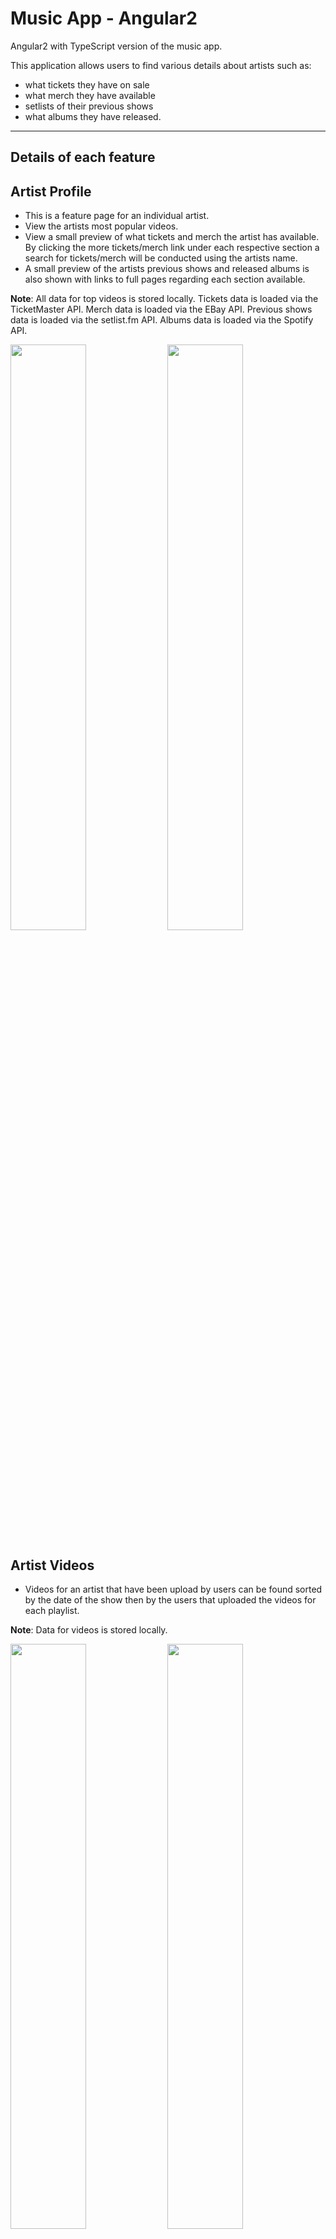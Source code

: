 Music App - Angular2
===================

Angular2 with TypeScript version of the music app.

This application allows users to find various details about artists such as:

 - what tickets they have on sale
 - what merch they have available
 - setlists of their previous shows
 - what albums they have released.

----------

Details of each feature
---
Artist Profile
-
- This is a feature page for an individual artist.
- View the artists most popular videos.
- View a small preview of what tickets and merch the artist has available. By clicking the more tickets/merch link under each respective section a search for tickets/merch will be conducted using the artists name.
- A small preview of the artists previous shows and released albums is also shown with links to full pages regarding each section available.

**Note**: All data for top videos is stored locally. Tickets data is loaded via the TicketMaster API. Merch data is loaded via the EBay API. Previous shows data is loaded via the setlist.fm API.
Albums data is loaded via the Spotify API.

<img src="screenshots/artist/artistProfile1.jpg" width="49%" /> <img src="screenshots/artist/artistProfile2.jpg" width="49%" />

Artist Videos
-
- Videos for an artist that have been upload by users can be found sorted by the date of the show then by the users that uploaded the videos for each playlist.

**Note**: Data for videos is stored locally.

<img src="screenshots/artist/artistVideosCollapsed.jpg" width="49%" /> <img src="screenshots/artist/artistVideosExpanded.jpg" width="49%" />

Artist Previous Shows
-
- View a list of all the shows that an artist has previously performed.
- The setlist for each show can be viewed by clicking the setlist field in the table.

**Note**: All data for previous shows and setlists is loaded via the setlist.fm API.

<img src="screenshots/artist/artistShows.jpg" width="49%" /> <img src="screenshots/artist/artistShowsSetlist.jpg" width="49%" />

Artist Albums
-
- View a list of all the albums that an artist has released, complete with album covers, release years and album tracks.

**Note**: All data for albums is loaded via the Spotify API.

<img src="screenshots/artist/artistAlbums.jpg" width="49%" />

Video Player
-
- View a selected video.
- View the videos in the same playlist and the setlist of the show in the right sidebar.
- View videos, tickets, merch, previous shows and albums by clicking the respective tabs.

**Note**: All data for videos is stored locally. Tickets data is loaded via the TicketMaster API. Merch data is loaded via the EBay API. Previous shows data is loaded via the setlist.fm API.
Albums data is loaded via the Spotify API.

<img src="screenshots/videoPlayer/video1.jpg" width="49%" /> <img src="screenshots/videoPlayer/video1Setlist.jpg" width="49%" />
<img src="screenshots/videoPlayer/video2VideosTab.jpg" width="49%" />
<img src="screenshots/videoPlayer/video2TicketsTab.jpg" width="49%" />
<img src="screenshots/videoPlayer/video2MerchTab.jpg" width="49%" />
<img src="screenshots/videoPlayer/video2AlbumsTab.jpg" width="49%" />
<img src="screenshots/videoPlayer/video2PreviousShowsTab.jpg" width="49%" />
<img src="screenshots/videoPlayer/video2PreviousShowsTabSetlist.jpg" width="49%" />

Browse
-
- Browse for artists by selecting a genre from the grid and find artists associated with that genre.

**Note**: Data for the genre and artist tiles are stored locally.

<img src="screenshots/browse/browseNavigation.jpg" width="49%" /> <img src="screenshots/browse/browseGenre.jpg" width="49%" />

Tickets
-
- Find tickets from the most popular artists currently on tour on the home tickets screen.
- Search for tickets of a particular genre by clicking one of the genre buttons or enter an artists name into the search bar to find tickets for a specific artist.
- Tickets for an artist can be viewed as a list or on a map provided via Google Maps.

**Note**: Data for the top tickets is stored locally and all other ticket data is loaded from the TicketMaster API.

<img src="screenshots/tickets/topTickets.jpg" width="49%" /> <img src="screenshots/tickets/genreTickets.jpg" width="49%" />
<img src="screenshots/tickets/artistTicketsList.jpg" width="49%" />
<img src="screenshots/tickets/artistTicketsMap.jpg" width="49%" />

Merch
-
- Find artist merch by searching from the available product categories.
- Search for a specific artists merch via the search bar.
- Filter all results by best match, price ascending and price descending.
- Filter the Apparel page by Mens and Womens.
- Filter the Music page by CDs and Vinyl.

**Note**: All data for merch is loaded via the EBay API.

<img src="screenshots/merch/merchCategory.jpg" width="49%" /> <img src="screenshots/merch/merchProduct.jpg" width="49%" />

Search
-
- Search for artists using the search bar located on the left sidebar to find artists with the desired name.

**Note**: All data for searching is loaded via the Spotify API.

<img src="screenshots/search/search.jpg" width="49%" />

User Profile
-
- This is a feature page for an individual user.
- View the videos that the user has uploaded, what artists they follow and what videos they have favourited.

**Note**: All data for videos, following and favourites is stored locally.

<img src="screenshots/user/profile/profileVideos.jpg" width="49%" /> <img src="screenshots/user/profile/profileVideosExpanded.jpg" width="49%" />
<img src="screenshots/user/profile/profileFollowing.jpg" width="49%" />
<img width="49%" />
<img src="screenshots/user/profile/profileFavourites.jpg" width="49%" />
<img src="screenshots/user/profile/profileFavouritesExpanded.jpg" width="49%" />

Following
-
- View a list of the artists that you are currently following.

**Note**: All data for following is stored locally.

<img src="screenshots/user/following/following.jpg" width="49%" />

Upload
-
- Users can upload videos that they have captured from an artists show.
- To upload a video the user must:
  1. Select a file from their file system.
  2. Enter an artists name into the relevant text field.
  3. Enter the year that the show took place.
  4. Select the particular show from which their video was recorded from the shows drop down list.
  5. Select the songs that the artist played in the video from the songs drop down list.
  6. Press the upload button to review the details for the upload and click the terms and conditions check box to upload the video.
- Once the artist name and show year have been entered an api call is made to get the list of shows, then once a show is selected, another api call is made to get the songs played during that show.
- On the My Uploads tab a user can view the videos that they have previously uploaded and select to delete the video.

**Note**: All data for by My Uploads is stored locally. The delete video and cue points arent currently functional and are only for show. Data for uploading a video is loaded from the setlist.fm API.

<img src="screenshots/user/upload/upload.jpg" width="49%" /> <img src="screenshots/user/upload/uploadComplete.jpg" width="49%" />
<img src="screenshots/user/upload/uploadConfirm.jpg" width="49%" />
<img src="screenshots/user/upload/uploadingVideo.jpg" width="49%" />
<img src="screenshots/user/upload/myUploads.jpg" width="49%" />
<img src="screenshots/user/upload/myUploadsExpanded.jpg" width="49%" />
<img src="screenshots/user/upload/myUploadsEdit.jpg" width="49%" />

Settings
-
- Users can change their profile and banner pictures, email address and date of birth.
- The user can also change their password and toggle various settings regarding privacy and email notifications.

**Note**: The Login/Logout and Signup features arent currently functional and are only for show.

<img src="screenshots/user/settings/editProfile.jpg" width="49%" /> <img src="screenshots/user/settings/changePassword.jpg" width="49%" />
<img src="screenshots/user/settings/privacy.jpg" width="49%" />
<img src="screenshots/user/settings/emailNotifications.jpg" width="49%" />

---

Additional Details
-
- Webpack is used as the build system.
- Testing for this application was conducted using Protractor, Jasmine and Karma.

---

**Note**: All api keys have been removed from the project.

To run this application follow the instructions here: https://github.com/preboot/angular-webpack#getting-started

